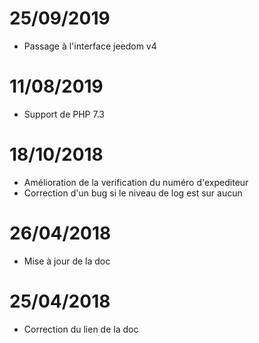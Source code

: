 # 25/09/2019

- Passage à l'interface jeedom v4

# 11/08/2019

- Support de PHP 7.3

# 18/10/2018

- Amélioration de la verification du numéro d'expediteur
- Correction d'un bug si le niveau de log est sur aucun

# 26/04/2018

- Mise à jour de la doc

# 25/04/2018

- Correction du lien de la doc
